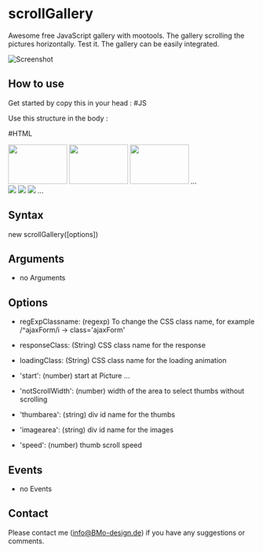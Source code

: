 scrollGallery 
==========

Awesome free JavaScript gallery with mootools. The gallery scrolling the pictures horizontally. Test it. The gallery can be easily integrated.


![Screenshot](http://software.BMo-design.de/images/scrollGallery.png)

How to use
----------

Get started by copy this in your head :
    #JS
    <script type="text/javascript">
    window.addEvent('domready', function() {
        var myscrollGallery = new scrollGallery();
    });
    </script>



Use this structure in the body :

#HTML
<div id="gallery">
       <div id="scrollGalleryHead">		
		<div id="thumbarea">
			<div id="thumbareaContent">
                            <img  src="fotos/image1.jpg" width="120" height="80" alt="" />
                            <img  src="fotos/image2.jpg" width="120" height="80" alt="" />
                            <img  src="fotos/image3.jpg" width="120" height="80" alt="" />
				...
                     </div> 
		</div> 
	 </div>
	 <div id="scrollGalleryFoot">
		<div id="imagearea">
			<div id="imageareaContent">
                            <img  src="fotos/image1.jpg"  />
                            <img  src="fotos/image2.jpg"  />
                            <img  src="fotos/image3.jpg"  />
   				...
                     </div> 
		</div> 
	</div>
 </div>


  
Syntax
------

  new scrollGallery([options])
  
Arguments
---------

- no Arguments

Options
-------

* regExpClassname: (regexp) To change the CSS class name, for example /^ajaxForm/i  -> class='ajaxForm'	
* responseClass: (String) CSS class name for the response 
* loadingClass: (String) CSS class name for the loading animation

* 'start': (number) start at Picture ...
* 'notScrollWidth': (number) width of the area to select thumbs without scrolling
* 'thumbarea': (string) div id name for the thumbs
* 'imagearea': (string) div id name for the images 
* 'speed': (number) thumb scroll speed

Events
------

- no Events

Contact
-----------
Please contact me (info@BMo-design.de) if you have any suggestions or comments.
